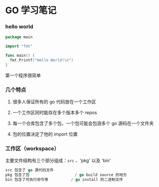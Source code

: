 # GO 学习笔记 
### hello world

``` go
package main

import "fmt"

func main() { 
  fmt.Printf("Hello World!\n")
}
```

第一个程序很简单

### 几个特点

1. 很多人保证所有的 go 代码放在一个工作区

2. 一个工作区同时能存在多个版本多个 repos

3. 每一个仓库包含了多个包，一个包可能会包涵多个 go 源码在一个文件夹

4. 包的位置决定了他的 import 位置

### 工作区（workspace）

主要文件结构有三个部分组成：`src` 、'pkg' 以及 'bin'

``` go
src 包含了 go 源代码文件
pkg 包含了包                    / go build source 的地方
bin 包含了可执行命令等          / go install 的二进制文件
```



